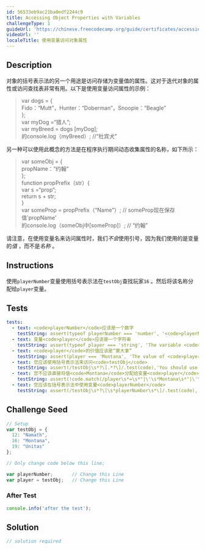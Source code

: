 ```yaml
---
id: 56533eb9ac21ba0edf2244c9
title: Accessing Object Properties with Variables
challengeType: 1
guideUrl: 'https://chinese.freecodecamp.org/guide/certificates/accessing-objects-properties-with-variables'
videoUrl: ''
localeTitle: 使用变量访问对象属性
---
```


## Description
<section id="description">对象的括号表示法的另一个用途是访问存储为变量值的属性。这对于迭代对象的属性或访问查找表非常有用。以下是使用变量访问属性的示例： <blockquote> var dogs = { <br> Fido：“Mutt”，Hunter：“Doberman”，Snoopie：“Beagle” <br> }; <br> var myDog =“猎人”; <br> var myBreed = dogs [myDog]; <br>的console.log（myBreed）; //“杜宾犬” </blockquote>另一种可以使用此概念的方法是在程序执行期间动态收集属性的名称，如下所示： <blockquote> var someObj = { <br> propName：“约翰” <br> }; <br> function propPrefix（str）{ <br> var s =“prop”; <br> return s + str; <br> } <br> var someProp = propPrefix（“Name”）; // someProp现在保存值&#39;propName&#39; <br>的console.log（someObj中[someProp]）; // “约翰” </blockquote>请注意，在使用变量名来访问属性时，我们<em>不会</em>使用引号，因为我们使用的是变量的<em>值</em> ，而不是<em>名称</em> 。 </section>

## Instructions
<section id="instructions">使用<code>playerNumber</code>变量使用括号表示法在<code>testObj</code>查找玩家<code>16</code> 。然后将该名称分配给<code>player</code>变量。 </section>

## Tests
<section id='tests'>

```yml
tests:
  - text: <code>playerNumber</code>应该是一个数字
    testString: assert(typeof playerNumber === 'number', '<code>playerNumber</code> should be a number');
  - text: 变量<code>player</code>应该是一个字符串
    testString: assert(typeof player === 'string', 'The variable <code>player</code> should be a string');
  - text: <code>player</code>的价值应该是“蒙大拿”
    testString: assert(player === 'Montana', 'The value of <code>player</code> should be "Montana"');
  - text: 您应该使用括号表示法来访问<code>testObj</code>
    testString: assert(/testObj\s*?\[.*?\]/.test(code),'You should use bracket notation to access <code>testObj</code>');
  - text: 您不应该直接将值<code>Montana</code>分配给变量<code>player</code> 。
    testString: assert(!code.match(/player\s*=\s*"|\'\s*Montana\s*"|\'\s*;/gi),'You should not assign the value <code>Montana</code> to the variable <code>player</code> directly.');
  - text: 您应该在括号表示法中使用变量<code>playerNumber</code>
    testString: assert(/testObj\s*?\[\s*playerNumber\s*\]/.test(code),'You should be using the variable <code>playerNumber</code> in your bracket notation');

```

</section>

## Challenge Seed
<section id='challengeSeed'>

<div id='js-seed'>

```js
// Setup
var testObj = {
  12: "Namath",
  16: "Montana",
  19: "Unitas"
};

// Only change code below this line;

var playerNumber;       // Change this Line
var player = testObj;   // Change this Line

```

</div>


### After Test
<div id='js-teardown'>

```js
console.info('after the test');
```

</div>

</section>

## Solution
<section id='solution'>

```js
// solution required
```
</section>
